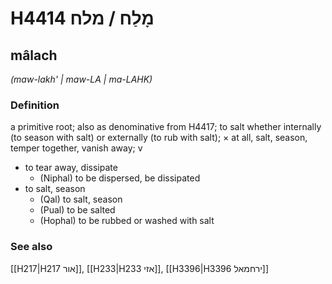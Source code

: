 # H4414 מָלַח / מלח

## mâlach

_(maw-lakh' | maw-LA | ma-LAHK)_

### Definition

a primitive root; also as denominative from H4417; to salt whether internally (to season with salt) or externally (to rub with salt); × at all, salt, season, temper together, vanish away; v

- to tear away, dissipate
  - (Niphal) to be dispersed, be dissipated
- to salt, season
  - (Qal) to salt, season
  - (Pual) to be salted
  - (Hophal) to be rubbed or washed with salt

### See also

[[H217|H217 אור]], [[H233|H233 אזי]], [[H3396|H3396 ירחמאל]]
